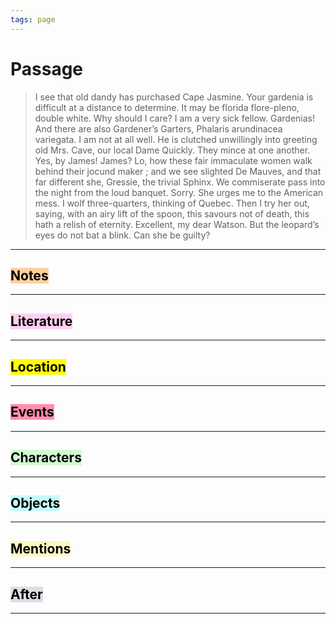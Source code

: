 ```yaml
---
tags: page
---
```


# Passage
> I see that old dandy has purchased Cape Jasmine. Your gardenia is difficult at a distance to determine. It may be florida flore-pleno, double white. Why should I care? I am a very sick fellow. Gardenias! And there are also Gardener’s Garters, Phalaris arundinacea variegata. I am not at all well. He is clutched unwillingly into greeting old Mrs. Cave, our local Dame Quickly. They mince at one another. Yes, by James! James? Lo, how these fair immaculate women walk behind their jocund maker ; and we see slighted De Mauves, and that far different she, Gressie, the trivial Sphinx. We commiserate pass into the night from the loud banquet. Sorry. She urges me to the American mess. I wolf three-quarters, thinking of Quebec. Then I try her out, saying, with an airy lift of the spoon, this savours not of death, this hath a relish of eternity. Excellent, my dear Watson. But the leopard’s eyes do not bat a blink. Can she be guilty?


---
## <mark style="background: #FFB86CA6;">Notes</mark>
---


## <mark style="background: #FFB8EBA6;">Literature</mark>
---

## <mark class="hltr-purple">Location</mark>
---

## <mark style="background: #FF5582A6;">Events</mark>
---

## <mark style="background: #BBFABBA6;">Characters</mark>
---

## <mark style="background: #ABF7F7A6;">Objects</mark>
---

## <mark style="background: #FFF3A3A6;">Mentions</mark>
---

## <mark style="background: #CACFD9A6;">After</mark>
---
